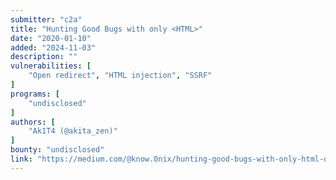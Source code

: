 ```yaml
---
submitter: "c2a"
title: "Hunting Good Bugs with only <HTML>"
date: "2020-01-10"
added: "2024-11-03"
description: ""
vulnerabilities: [
    "Open redirect", "HTML injection", "SSRF"
]
programs: [
    "undisclosed"
]
authors: [
    "Ak1T4 (@akita_zen)"
]
bounty: "undisclosed"
link: "https://medium.com/@know.0nix/hunting-good-bugs-with-only-html-d8fd40d17b38"
---
```




